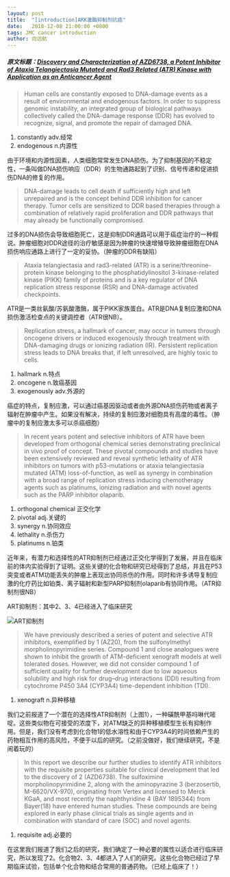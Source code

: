```yaml
---
layout: post
title:  "[introduction]ARK激酶抑制剂抗癌"
date:   2018-12-08 21:00:00 +0800
tags: JMC cancer introduction
author: 向远航
---
```


##### 原文标题：[Discovery and Characterization of AZD6738, a Potent Inhibitor of Ataxia Telangiectasia Mutated and Rad3 Related (ATR) Kinase with Application as an Anticancer Agent][artical_url]

> Human cells are constantly exposed to DNA-damage events as a result of environmental and endogenous factors. In order to suppress genomic instability, an integrated group of biological pathways collectively called the DNA-damage response (DDR) has evolved to recognize, signal, and promote the repair of damaged DNA.

1. constantly adv.经常
2. endogenous n.内源性

由于环境和内源性因素，人类细胞常常发生DNA损伤。为了抑制基因的不稳定性，一条叫做DNA损伤响应（DDR）的生物通路起到了识别、信号传递和促进损伤DNA的修复的作用。

> DNA-damage leads to cell death if sufficiently high and left unrepaired and is the concept behind DDR inhibition for cancer therapy. Tumor cells are sensitized to DDR based therapies through a combination of relatively rapid proliferation and DDR pathways that may already be functionally compromised.

过多的DNA损伤会导致细胞死亡，这是抑制DDR通路可以用于癌症治疗的一种假说。肿瘤细胞对DDR途径的治疗敏感是因为肿瘤的快速增殖导致肿瘤细胞在DNA损伤响应通路上进行了一定的妥协。（肿瘤的DDR有缺陷）

>  Ataxia telangiectasia and rad3-related (ATR) is a serine/threonine-protein kinase belonging to the phosphatidylinositol 3-kinase-related kinase (PIKK) family of proteins and is a key regulator of DNA replication stress response (RSR) and DNA-damage activated checkpoints.

ATR是一类丝氨酸/苏氨酸激酶，属于PIKK家族蛋白。ATR是DNA复制应激和DNA损伤激活检查点的关键调控者（ATR很NB）。

> Replication stress, a hallmark of cancer, may occur in tumors through oncogene drivers or induced exogenously through treatment with DNA-damaging drugs or ionizing radiation (IR). Persistent replication stress leads to DNA breaks that, if left unresolved, are highly toxic to cells.

1. hallmark n.特点
2. oncogene n.致癌基因
3. exogenously adv.外源的

癌症的特点，复制应激，可以通过癌基因驱动或者由外源DNA损伤药物或者离子辐射在肿瘤中产生。如果没有解决，持续的复制应激对细胞具有高度的毒性。（肿瘤中的复制应激太多可以杀癌细胞）

> In recent years potent and selective inhibitors of ATR have been developed from orthogonal chemical series demonstrating preclinical in vivo proof of concept. These pivotal compounds and studies have been extensively reviewed and reveal synthetic lethality of ATR inhibitors on tumors with p53-mutations or ataxia telangiectasia mutated (ATM) loss-of-function, as well as synergy in combination with a broad range of replication stress inducing chemotherapy agents such as platinums, ionizing radiation and with novel agents such as the PARP inhibitor olaparib.

1. orthogonal chemical 正交化学
2. pivotal adj.关键的
3. synergy n.协同效应
4. lethality n.杀伤力
5. platinums n.铂类

近年来，有潜力和选择性的ATR抑制剂已经通过正交化学得到了发展，并且在临床前的体内实验得到了证明。这些关键的化合物和研究已经得到了总结，并且在P53突变或者ATM功能丢失的肿瘤上表现出协同杀伤的作用。同时和许多诱导复制应激的化疗药比如铂类、离子辐射和新型PARP抑制剂olaparib有协同作用。（ATR抑制剂很NB）

ART抑制剂：其中2、3、4已经进入了临床研究

![ART抑制剂](https://pubs.acs.org/appl/literatum/publisher/achs/journals/content/jmcmar/2018/jmcmar.2018.61.issue-22/acs.jmedchem.8b01187/20181119/images/large/jm-2018-01187z_0008.jpeg)

> We have previously described a series of potent and selective ATR inhibitors, exemplified by 1 (AZ20), from the sulfonylmethyl morpholinopyrimidine series. Compound 1 and close analogues were shown to inhibit the growth of ATM-deficient xenograft models at well tolerated doses. However, we did not consider compound 1 of sufficient quality for further development due to low aqueous solubility and high risk for drug–drug interactions (DDI) resulting from cytochrome P450 3A4 (CYP3A4) time-dependent inhibition (TDI).

1. xenograft n.异种移植

我们之前报道了一个潜在的选择性ATR抑制剂（上图1），一种磺酰甲基吗啉代嘧啶。这些类似物在可接受的浓度下，对ATM缺乏的异种移植模型生长有抑制作用。但是，我们没有考虑到化合物1的低水溶性和由于CYP3A4的时间依赖产生的药物相互作用的高风险，不便于以后的研究。（之前没做好，我们继续研究，不是闹着玩的）

> In this report we describe our further studies to identify ATR inhibitors with the requisite properties suitable for clinical development that led to the discovery of 2 (AZD6738). The sulfoximine morpholinopyrimidine 2, along with the aminopyrazine 3 (berzosertib, M-6620/VX-970), originating from Vertex and licensed to Merck KGaA, and most recently the naphthyridine 4 (BAY 1895344) from Bayer(18) have entered human studies. These compounds are being explored in early phase clinical trials as single agents and in combination with standard of care (SOC) and novel agents.

1. requisite adj.必要的

在这里我们报道了我们之后的研究，我们确定了一种必要的属性以适合进行临床研究，所以发现了2。化合物2、3、4都进入了人们的研究。这些化合物已经过了早期临床试验，包括单个化合物和结合常用的普通药物。（已经上临床了！）

[artical_url]: https://pubs.acs.org/doi/full/10.1021/acs.jmedchem.8b01187